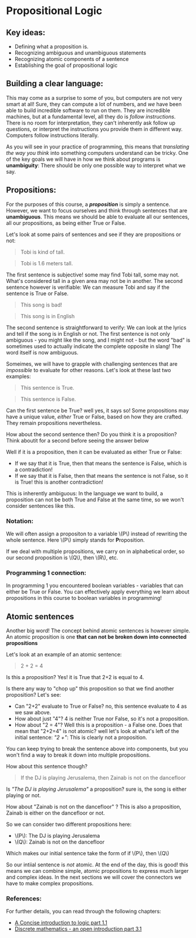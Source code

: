 # Propositional Logic

## Key ideas:
- Defining what a proposition is.
- Recognizing ambiguous and unambiguous statements
- Recognizing atomic components of a sentence
- Establishing the goal of propositional logic

## Building a clear language:

This may come as a surprise to some of you, but computers are not very smart at all! Sure, they can compute a lot of numbers, and *we* have been able to build incredible software to run on them. They are incredible machines, but at a fundamental level, all they do is *follow instructions*. There is no room for interpretation, they can't inherently ask follow up questions, or interpret the instructions you provide them in different way. Computers follow instructions literally. 

As you will see in your practice of programming, this means that *translating the way you think* into something computers understand can be tricky. One of the key goals we will have in how we think about programs is **unambiguity**: There should be only one possible way to interpret what we say. 

## Propositions:

For the purposes of this course, a ***proposition*** is simply a sentence. However, we want to focus ourselves and think through sentences that are **unambiguous**. This means we should be able to evaluate all our sentences, all our propositions, as being either True or False. 

Let's look at some pairs of sentences and see if they are propositions or not:

> Tobi is kind of tall.

> Tobi is 1.6 meters tall.

The first sentence is subjective! some may find Tobi tall, some may not. What's considered tall in a given area may not be in another. The second sentence however is verifiable: We can measure Tobi and say if the sentence is True or False. 

> This song is bad!

> This song is in English

The second sentence is straightforward to verify: We can look at the lyrics and tell if the song is in English or not. The first sentence is not only ambiguous - you might like the song, and I might not - but the word "bad" is sometimes used to actually indicate the complete opposite in slang! The word itself is now ambiguous. 

Someimes, we will have to grapple with challenging sentences that are *impossible* to evaluate for other reasons. Let's look at these last two examples:

> This sentence is True. 

> This sentence is False.

Can the first sentence be True? well yes, it says so! Some propositions may have a unique value, *either* True or False, based on how they are crafted. They remain propositions nevertheless. 

How about the second sentence then? Do you think it is a proposition? Think aboutit for a second before seeing the answer below

Well if it is a proposition, then it can be evaluated as either True or False:
- If we say that it is True, then that means the sentence is False, which is a contradiction!
- If we say that it is False, then that means the sentence is not False, so it is True! this is another contradiction!

This is inherently ambiguous: In the language we want to build, a proposition can not be both True and False at the same time, so we won't consider sentences like this.

### Notation:

We will often assign a propositon to a variable \\(P\\) instead of rewriting the whole sentence. Here \\(P\\) simply stands for **P**roposition. 

If we deal with multiple propositions, we carry on in alphabetical order, so our second proposition is \\(Q\\), then \\(R\\), etc.

### Programming 1 connection:
In programming 1 you encountered boolean variables - variables that can either be True or False. You can effectively apply everything we learn about propositions in this course to boolean variables in programming!

## Atomic sentences

Another big word! The concept behind atomic sentences is however simple. An atomic proposition is one **that can not be broken down into connected propositions**

Let's look at an example of an atomic sentence: 
> 2 + 2 = 4

Is this a proposition? Yes! it is True that 2+2 is equal to 4. 

Is there any way to "chop up" this proposition so that we find another proposition? Let's see:
- Can "2+2" evaluate to True or False? no, this sentence evaluate to 4 as we saw above. 
- How about just "4"? 4 is neither True nor False, so it's not a proposition.
- How about "2 = 4"? Well this is a proposition - a False one. Does that mean that "2+2=4" is not atomic? well let's look at what's left of the initial sentence: *"2 +"*: This is clearly not a proposition. 

You can keep trying to break the sentence above into components, but you won't find a way to break it down into multiple propositions. 

How about this sentence though?

> If the DJ is playing Jerusalema, then Zainab is not on the dancefloor

Is *"The DJ is playing Jerusalema"* a proposition? sure is, the song is either playing or not.

How about "Zainab is not on the dancefloor" ? This is also a proposition, Zainab is either on the dancefloor or not.

So we can consider two different propositions here:
- \\(P\\): The DJ is playing Jerusalema
- \\(Q\\): Zainab is not on the dancefloor

Which makes our initial sentence take the form of if \\(P\\), then  \\(Q\\)

So our intiial sentence is *not* atomic. At the end of the day, this is good! this means we can combine simple, atomic propositions to express much larger and complex ideas. In the next sections we will cover the connectors we have to make complex propositions.

### References:
For further details, you can read through the following chapters:
- [A Concise introduction to logic part 1.1](https://open.umn.edu/opentextbooks/textbooks/452)
- [Discrete mathematics - an open introduction part 3.1](http://discrete.openmathbooks.org/dmoi3/sec_propositional.html)

